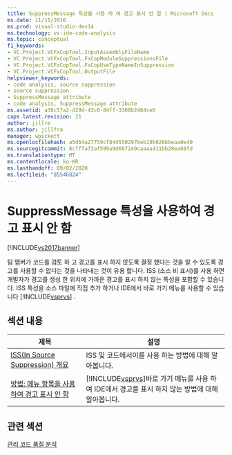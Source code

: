 ```yaml
---
title: SuppressMessage 특성을 사용 하 여 경고 표시 안 함 | Microsoft Docs
ms.date: 11/15/2016
ms.prod: visual-studio-dev14
ms.technology: vs-ide-code-analysis
ms.topic: conceptual
f1_keywords:
- VC.Project.VCFxCopTool.InputAssemblyFileName
- VC.Project.VCFxCopTool.FxCopModuleSuppressionsFile
- VC.Project.VCFxCopTool.FxCopUseTypeNameInSuppression
- VC.Project.VCFxCopTool.OutputFile
helpviewer_keywords:
- code analysis, source suppression
- source suppression
- SuppressMessage attribute
- code analysis, SuppressMessage attribute
ms.assetid: a38c57a2-d29d-43c0-84ff-3308b2484ce6
caps.latest.revision: 21
author: jillre
ms.author: jillfra
manager: wpickett
ms.openlocfilehash: a5d64a27759cf844550297beb19b026bbeaa0e40
ms.sourcegitcommit: 6cfffa72af599a9d667249caaaa411bb28ea69fd
ms.translationtype: MT
ms.contentlocale: ko-KR
ms.lasthandoff: 09/02/2020
ms.locfileid: "85546824"
---
```

# <a name="suppress-warnings-by-using-the-suppressmessage-attribute"></a>SuppressMessage 특성을 사용하여 경고 표시 안 함
[!INCLUDE[vs2017banner](../includes/vs2017banner.md)]

팀 멤버가 코드를 검토 하 고 경고를 표시 하지 않도록 결정 했다는 것을 알 수 있도록 경고를 사용할 수 없다는 것을 나타내는 것이 유용 합니다. ISS (소스 비 표시)를 사용 하면 개발자가 경고를 생성 한 위치에 가까운 경고를 표시 하지 않는 특성을 포함할 수 있습니다. ISS 특성을 소스 파일에 직접 추가 하거나 IDE에서 바로 가기 메뉴를 사용할 수 있습니다 [!INCLUDE[vsprvs](../includes/vsprvs-md.md)] .

## <a name="in-this-section"></a>섹션 내용

|제목|설명|
|-|-|
|[ISS(In Source Suppression) 개요](../code-quality/in-source-suppression-overview.md)|ISS 및 코드에서이를 사용 하는 방법에 대해 알아봅니다.|
|[방법: 메뉴 항목을 사용하여 경고 표시 안 함](../code-quality/how-to-suppress-warnings-by-using-the-menu-item.md)|[!INCLUDE[vsprvs](../includes/vsprvs-md.md)]바로 가기 메뉴를 사용 하 여 IDE에서 경고를 표시 하지 않는 방법에 대해 알아봅니다.|

## <a name="related-sections"></a>관련 섹션
 [관리 코드 품질 분석](../code-quality/analyzing-managed-code-quality-by-using-code-analysis.md)
